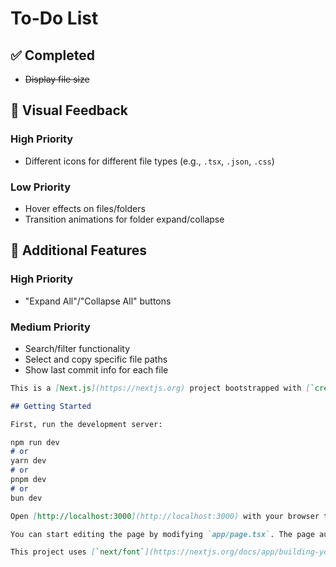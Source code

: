 # To-Do List

## ✅ Completed
- ~~Display file size~~

## 🎨 Visual Feedback
### High Priority
- Different icons for different file types (e.g., `.tsx`, `.json`, `.css`)

### Low Priority
- Hover effects on files/folders
- Transition animations for folder expand/collapse

## 🚀 Additional Features
### High Priority
- "Expand All"/"Collapse All" buttons

### Medium Priority
- Search/filter functionality
- Select and copy specific file paths
- Show last commit info for each file




```markdown
This is a [Next.js](https://nextjs.org) project bootstrapped with [`create-next-app`](https://nextjs.org/docs/app/api-reference/cli/create-next-app).

## Getting Started

First, run the development server:

npm run dev
# or
yarn dev
# or
pnpm dev
# or
bun dev

Open [http://localhost:3000](http://localhost:3000) with your browser to see the result.

You can start editing the page by modifying `app/page.tsx`. The page auto-updates as you edit the file.

This project uses [`next/font`](https://nextjs.org/docs/app/building-your-application/optimizing/fonts) to automatically optimize and load [Geist](https://vercel.com/font), a new font family for Vercel.
```
